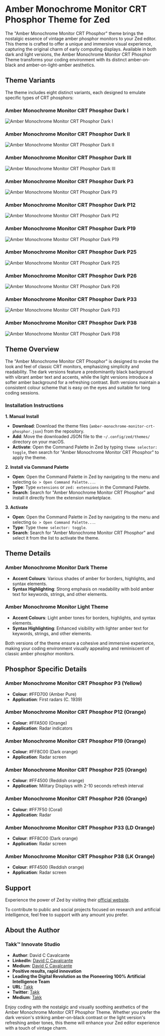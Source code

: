 # Amber Monochrome Monitor CRT Phosphor Theme for Zed

The "Amber Monochrome Monitor CRT Phosphor" theme brings the nostalgic essence of vintage amber phosphor monitors to your Zed editor. This theme is crafted to offer a unique and immersive visual experience, capturing the original charm of early computing displays. Available in both dark and light versions, the Amber Monochrome Monitor CRT Phosphor Theme transforms your coding environment with its distinct amber-on-black and amber-on-light-amber aesthetics.

## Theme Variants

The theme includes eight distinct variants, each designed to emulate specific types of CRT phosphors:

### Amber Monochrome Monitor CRT Phosphor Dark I

![Amber Monochrome Monitor CRT Phosphor Dark I](./assets/screenshot-dark-i.png)

### Amber Monochrome Monitor CRT Phosphor Dark II

![Amber Monochrome Monitor CRT Phosphor Dark II](./assets/screenshot-dark-ii.png)

### Amber Monochrome Monitor CRT Phosphor Dark III

![Amber Monochrome Monitor CRT Phosphor Dark III](./assets/screenshot-dark-iii.png)

### Amber Monochrome Monitor CRT Phosphor Dark P3

![Amber Monochrome Monitor CRT Phosphor Dark P3](./assets/screenshot-dark-p3.png)

### Amber Monochrome Monitor CRT Phosphor Dark P12

![Amber Monochrome Monitor CRT Phosphor Dark P12](./assets/screenshot-dark-p12.png)

### Amber Monochrome Monitor CRT Phosphor Dark P19

![Amber Monochrome Monitor CRT Phosphor Dark P19](./assets/screenshot-dark-p19.png)

### Amber Monochrome Monitor CRT Phosphor Dark P25

![Amber Monochrome Monitor CRT Phosphor Dark P25](./assets/screenshot-dark-p25.png)

### Amber Monochrome Monitor CRT Phosphor Dark P26

![Amber Monochrome Monitor CRT Phosphor Dark P26](./assets/screenshot-dark-p26.png)

### Amber Monochrome Monitor CRT Phosphor Dark P33

![Amber Monochrome Monitor CRT Phosphor Dark P33](./assets/screenshot-dark-p33.png)

### Amber Monochrome Monitor CRT Phosphor Dark P38

![Amber Monochrome Monitor CRT Phosphor Dark P38](./assets/screenshot-dark-p38.png)

## Theme Overview

The "Amber Monochrome Monitor CRT Phosphor" is designed to evoke the look and feel of classic CRT monitors, emphasizing simplicity and readability. The dark versions feature a predominantly black background with vibrant amber text and accents, while the light versions introduce a softer amber background for a refreshing contrast. Both versions maintain a consistent colour scheme that is easy on the eyes and suitable for long coding sessions.

### Installation Instructions

**1. Manual Install**

-   **Download**: Download the theme files (`amber-monochrome-monitor-crt-phosphor.json`) from the repository.
-   **Add**: Move the downloaded JSON file to the `~/.config/zed/themes/` directory on your macOS.
-   **Activate**: Open the Command Palette in Zed by typing `theme selector: toggle`, then search for "Amber Monochrome Monitor CRT Phosphor" to apply the theme.

**2. Install via Command Palette**

-   **Open**: Open the Command Palette in Zed by navigating to the menu and selecting `Go > Open Command Palette...`.
-   **Type**: Type `extensions` or `zed: extensions` in the Command Palette.
-   **Search**: Search for "Amber Monochrome Monitor CRT Phosphor" and install it directly from the extension marketplace.

**3. Activate**

-   **Open**: Open the Command Palette in Zed by navigating to the menu and selecting `Go > Open Command Palette...`.
-   **Type**: Type `theme selector: toggle`.
-   **Search**: Search for "Amber Monochrome Monitor CRT Phosphor" and select it from the list to activate the theme.

## Theme Details

### Amber Monochrome Monitor Dark Theme

-   **Accent Colours**: Various shades of amber for borders, highlights, and syntax elements.
-   **Syntax Highlighting**: Strong emphasis on readability with bold amber text for keywords, strings, and other elements.

### Amber Monochrome Monitor Light Theme

-   **Accent Colours**: Light amber tones for borders, highlights, and syntax elements.
-   **Syntax Highlighting**: Enhanced visibility with lighter amber text for keywords, strings, and other elements.

Both versions of the theme ensure a cohesive and immersive experience, making your coding environment visually appealing and reminiscent of classic amber phosphor monitors.

## Phosphor Specific Details

### Amber Monochrome Monitor CRT Phosphor P3 (Yellow)

-   **Colour**: #FFD700 (Amber Pure)
-   **Application**: First radars (C. 1939)

### Amber Monochrome Monitor CRT Phosphor P12 (Orange)

-   **Colour**: #FFA500 (Orange)
-   **Application**: Radar indicators

### Amber Monochrome Monitor CRT Phosphor P19 (Orange)

-   **Colour**: #FF8C00 (Dark orange)
-   **Application**: Radar screen

### Amber Monochrome Monitor CRT Phosphor P25 (Orange)

-   **Colour**: #FF4500 (Reddish orange)
-   **Application**: Military Displays with 2-10 seconds refresh interval

### Amber Monochrome Monitor CRT Phosphor P26 (Orange)

-   **Colour**: #FF7F50 (Coral)
-   **Application**: Radar

### Amber Monochrome Monitor CRT Phosphor P33 (LD Orange)

-   **Colour**: #FF8C00 (Dark orange)
-   **Application**: Radar screen

### Amber Monochrome Monitor CRT Phosphor P38 (LK Orange)

-   **Colour**: #FF4500 (Reddish orange)
-   **Application**: Radar screen

## Support

Experience the power of Zed by visiting their [official website](https://zed.dev/).

To contribute to public and social projects focused on research and artificial intelligence, feel free to support with any amount you prefer.

## About the Author

### Takk™ Innovate Studio

-   **Author**: David C Cavalcante
-   **LinkedIn**: [David C Cavalcante](https://www.linkedin.com/in/hellodav/)
-   **Medium**: [David C Cavalcante](https://medium.com/@davcavalcante/)
-   **Positive results, rapid innovation**
-   **Leading the Digital Revolution as the Pioneering 100% Artificial Intelligence Team**
-   **URL**: [Takk](https://takk.ag/)
-   **Twitter**: [Takk](https://twitter.com/takk8is/)
-   **Medium**: [Takk](https://takk8is.medium.com/)

Enjoy coding with the nostalgic and visually soothing aesthetics of the Amber Monochrome Monitor CRT Phosphor Theme. Whether you prefer the dark version's striking amber-on-black contrast or the light version's refreshing amber tones, this theme will enhance your Zed editor experience with a touch of vintage charm.
